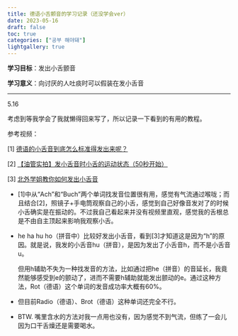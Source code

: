 ```yaml
---
title: 德语小舌颤音的学习记录（还没学会ver）
date: 2023-05-16
draft: false
toc: true
categories: ["공부 해야돼"]
lightgallery: true
---
```


**学习目标**：发出小舌颤音

**学习意义**：向讨厌的人吐痰时可以假装在发小舌音

---

5.16 

考虑到等我学会了我就懒得回来写了，所以记录一下看到的有用的教程。

参考视频：

[1] [德语的小舌音到底怎么标准得发出来呢？](https://www.bilibili.com/video/BV1Xs411N7rL)

[2] [【油管实拍】发小舌音时小舌的运动状态（50秒开始）](https://www.bilibili.com/video/BV1QW411q7XJ)

[3] [北外学姐教你如何发出小舌音](https://www.bilibili.com/video/BV1FE411c7X4) 

- [1]中从“Ach”和“Buch”两个单词找发音位置很有用，感觉有气流通过喉咙；而且结合[2]，照镜子+手电筒观察自己的小舌，感觉到自己好像音发对了的时候小舌确实是在振动的。不过我自己看起来并没有视频里直观，感觉我的舌根总是不由自主顶起来影响我观察小舌。

- he ha hu ho（拼音中）比较好发出小舌音，看到[3]才知道这是因为“h”的原因。就是说，我发的小舌音hu（拼音），是因为发出了小舌音h，而不是小舌音u。
  
  但用h辅助不失为一种找发音的方法，比如通过把he（拼音）的音延长，我竟然能够感受到e的颤动了，进而不需要h辅助就能发出颤动的e。通过这种方法，Rot（德语）这个单词的发音成功率大概有60%。

- 但目前Radio（德语）、Brot（德语）这种单词还完全不行。

- BTW. 嘴里含水的方法对我一点用也没有，因为感觉不到气流，但练了一会儿因为口干舌燥还是需要喝水。